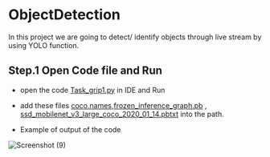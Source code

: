 # ObjectDetection
In this project we are going to detect/ identify objects through live stream by using YOLO function.

## Step.1 Open Code file and Run

- open the code [Task_grip1.py](https://github.com/VinayDhiman/ObjectDetection/commit/6abdddeff2027de93b5416a03c68255db724b326) in IDE and Run

- add these files [coco.names](https://github.com/VinayDhiman/ObjectDetection/blob/main/coco.names),[frozen_inference_graph.pb](https://github.com/VinayDhiman/ObjectDetection/blob/main/frozen_inference_graph.pb) , [ssd_mobilenet_v3_large_coco_2020_01_14.pbtxt](https://github.com/VinayDhiman/ObjectDetection/blob/main/ssd_mobilenet_v3_large_coco_2020_01_14.pbtxt) into the path.

- Example of output of the code


![Screenshot (9)](https://user-images.githubusercontent.com/65610858/128368056-a3fd9a8d-1f23-46b8-a871-ec859c57198e.png)
